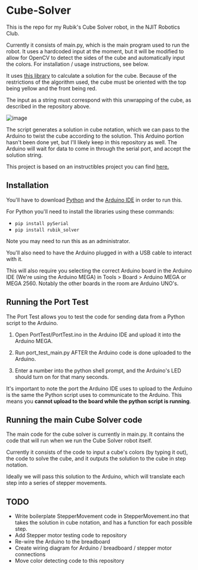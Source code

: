 # Cube-Solver

This is the repo for my Rubik's Cube Solver robot, in the NJIT Robotics Club.

Currently it consists of main.py, which is the main program used to run the robot. It uses a hardcoded input at the moment, but it will be modified to allow for OpenCV to detect the sides of the cube and automatically input the colors. For installation / usage instructions, see below.

It uses [this library](https://github.com/Wiston999/python-rubik) to calculate a solution for the cube. Because of the restrictions of the algorithm used, the cube must be oriented with the top being yellow and the front being red.

The input as a string must correspond with this unwrapping of the cube, as described in the repository above.

![image](https://user-images.githubusercontent.com/21321412/136248812-0ce28f98-a8eb-423b-bdf9-ed5a264fb2a6.png)


The script generates a solution in cube notation, which we can pass to the Arduino to twist the cube according to the solution.
This Arduino portion hasn't been done yet, but I'll likely keep in this repository as well. The Arduino will wait for data to come in through the serial port, and accept the solution string.

This project is based on an instructibles project you can find [here.](https://www.instructables.com/id/Q-Bot-the-Open-Source-Rubiks-Cube-Solver/)

## Installation

You'll have to download [Python](https://www.python.org/downloads/) and the  [Arduino IDE](https://www.arduino.cc/en/software) in order to run this.

For Python you'll need to install the libraries using these commands:
- `pip install pySerial`
- `pip install rubik_solver`

Note you may need to run this as an administrator.

You'll also need to have the Arduino plugged in with a USB cable to interact with it.

This will also require you selecting the correct Arduino board in the Arduino IDE (We're using the Arduino MEGA) in Tools > Board > Arduino MEGA or MEGA 2560. Notably the other boards in the room are Arduino UNO's.


## Running the Port Test
The Port Test allows you to test the code for sending data from a Python script to the Arduino.

1. Open PortTest/PortTest.ino in the Arduino IDE and upload it into the Arduino MEGA.

1. Run port_test_main.py AFTER the Arduino code is done uploaded to the Arduino.

1. Enter a number into the python shell prompt, and the Arduino's LED should turn on for that many seconds.

It's important to note the port the Arduino IDE uses to upload to the Arduino is the same the Python script uses to communicate to the Arduino. This means you __cannot upload to the board while the python script is running__.

## Running the main Cube Solver code
The main code for the cube solver is currently in main.py.
It contains the code that will run when we run the Cube Solver robot itself.

Currently it consists of the code to input a cube's colors (by typing it out), the code to solve the cube, and it outputs the solution to the cube in step notation.

Ideally we will pass this solution to the Arduino, which will translate each step into a series of stepper movements.

## TODO
- Write boilerplate StepperMovement code in StepperMovement.ino that takes the solution in cube notation, and has a function for each possible step.
- Add Stepper motor testing code to repository
- Re-wire the Arduino to the breadboard
- Create wiring diagram for Arduino / breadboard / stepper motor connections
- Move color detecting code to this repository
